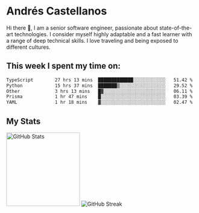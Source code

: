 # Andrés Castellanos

Hi there 👋, I am a senior software engineer, passionate about state-of-the-art technologies. I consider myself highly adaptable and a fast learner with a range of deep technical skills. I love traveling and being exposed to different cultures.

## This week I spent my time on:

<!--START_SECTION:waka-->

```txt
TypeScript        27 hrs 13 mins  █████████████░░░░░░░░░░░░   51.42 %
Python            15 hrs 37 mins  ███████▒░░░░░░░░░░░░░░░░░   29.52 %
Other             3 hrs 13 mins   █▓░░░░░░░░░░░░░░░░░░░░░░░   06.11 %
Prisma            1 hr 47 mins    █░░░░░░░░░░░░░░░░░░░░░░░░   03.39 %
YAML              1 hr 18 mins    ▓░░░░░░░░░░░░░░░░░░░░░░░░   02.47 %
```

<!--END_SECTION:waka-->

## My Stats

<img height="195" src="https://github-readme-stats.vercel.app/api?username=andrescv&show_icons=true&theme=onedark&hide_border=true&card_width=495" alt="GitHub Stats" />

<img src="https://streak-stats.demolab.com?user=andrescv&theme=one-dark-pro&hide_border=true" alt="GitHub Streak" />
